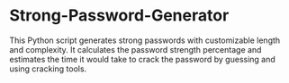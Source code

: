 # Strong-Password-Generator
This Python script generates strong passwords with customizable length and complexity. It calculates the password strength percentage and estimates the time it would take to crack the password by guessing and using cracking tools.

